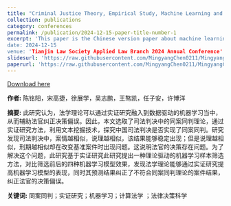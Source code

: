 ```yaml
---
title: "Criminal Justice Theory, Empirical Study, Machine Learning and Judge Decision-Making (Chinese Paper)"
collection: publications
category: conferences
permalink: /publication/2024-12-15-paper-title-number-1
excerpt: 'This paper is the Chinese version paper about machine learning and judges decisions’
date: 2024-12-15
venue: 'Tianjin Law Society Applied Law Branch 2024 Annual Conference'
slidesurl: 'https://raw.githubusercontent.com/MingyangChen0211/MingyangChen0211/refs/heads/master/files/天津法学会2024.pdf'
paperurl: 'https://raw.githubusercontent.com/MingyangChen0211/MingyangChen0211/refs/heads/master/files/机器学习与法官决策.pdf'
---
```


[Download here](https://raw.githubusercontent.com/MingyangChen0211/MingyangChen0211/refs/heads/master/files/机器学习与法官决策.pdf) <br>

**作者:** 陈铭阳，宋高捷，徐展学，吴志鹏，王骜凯，任子安，许博洋

**摘要:** 此研究认为，法学理论可以通过实证研究融入到数据驱动的机器学习当中，从而辅助法官纠正决策偏误。因此，本文选取了司法判决中的同案同判理论，通过实证研究方法，利用文本挖掘技术，探究中国司法判决是否实现了同案同判。研究发现司法判决中，案情越相似，说理越相似，该结果能够稳定出现；但是说理越相似，刑期越相似却在改变基准案件时出现问题。这说明法官的决策存在问题。为了解决这个问题，此研究基于实证研究此研究提出一种理论驱动的机器学习样本筛选方法，对比筛选前后的四种机器学习模型效果，发现法学理论能够通过实证研究提高机器学习模型的表现，同时其预测结果纠正了不符合同案同判理论的案件结果，纠正法官的决策偏误。 <br>

**关键词:** 同案同判；实证研究；机器学习；计算法学 ；法律决策科学

